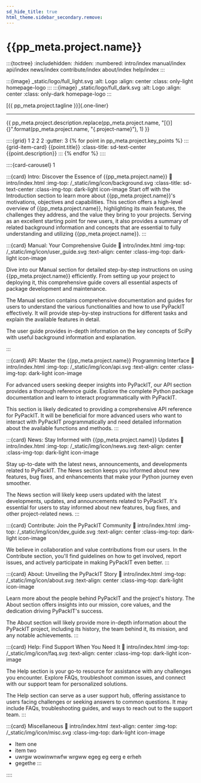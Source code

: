 ```yaml
---
sd_hide_title: true
html_theme.sidebar_secondary.remove:
---
```

# {{pp_meta.project.name}}
:::{toctree}
:includehidden:
:hidden:
:numbered:
intro/index
manual/index
api/index
news/index
contribute/index
about/index
help/index
:::

:::{image} _static/logo/full_light.svg
:alt: Logo
:align: center
:class: only-light homepage-logo
:::
:::{image} _static/logo/full_dark.svg
:alt: Logo
:align: center
:class: only-dark homepage-logo
:::

[{{ pp_meta.project.tagline }}]{.one-liner}

---


{{ pp_meta.project.description.replace(pp_meta.project.name, 
"[{}]{}".format(pp_meta.project.name, "{.project-name}"), 1) }}


::::{grid} 1 2 2 2
:gutter: 3
{% for point in pp_meta.project.key_points %}
:::{grid-item-card} {{point.title}}
:class-title: sd-text-center
{{point.description}}
:::
{% endfor %}
::::


::::{card-carousel} 1

:::{card} Intro: Discover the Essence of {{pp_meta.project.name}}
:link: intro/index.html
:img-top: /_static/img/icon/background.svg
:class-title: sd-text-center
:class-img-top: dark-light icon-image
Start off with the Introduction section to learn more about 
{{pp_meta.project.name}}'s motivations, objectives and capabilities. 
This section offers a high-level overview of {{pp_meta.project.name}}, highlighting its main features, 
the challenges they address, and the value they bring to your projects. 
Serving as an excellent starting point for new users, 
it also provides a summary of related background information and concepts 
that are essential to fully understanding and utilizing {{pp_meta.project.name}}.
:::


:::{card} Manual: Your Comprehensive Guide
:link: intro/index.html
:img-top: /_static/img/icon/user_guide.svg
:text-align: center
:class-img-top: dark-light icon-image

Dive into our Manual section for detailed step-by-step instructions on using {{pp_meta.project.name}} efficiently. 
From setting up your project to deploying it, this comprehensive guide covers all essential aspects 
of package development and maintenance.

The Manual section contains comprehensive documentation and guides for users to understand 
the various functionalities and how to use PyPackIT effectively. It will provide step-by-step instructions 
for different tasks and explain the available features in detail.

The user guide provides in-depth information on the
key concepts of SciPy with useful background information and explanation.

:::


:::{card} API: Master the {{pp_meta.project.name}} Programming Interface
:link: intro/index.html
:img-top: /_static/img/icon/api.svg
:text-align: center
:class-img-top: dark-light icon-image

For advanced users seeking deeper insights into PyPackIT, 
our API section provides a thorough reference guide. 
Explore the complete Python package documentation and learn to interact programmatically with PyPackIT.

This section is likely dedicated to providing a comprehensive API reference for PyPackIT. 
It will be beneficial for more advanced users who want to interact with PyPackIT programmatically 
and need detailed information about the available functions and methods.
:::


:::{card} News: Stay Informed with {{pp_meta.project.name}} Updates
:link: intro/index.html
:img-top: /_static/img/icon/news.svg
:text-align: center
:class-img-top: dark-light icon-image

Stay up-to-date with the latest news, announcements, and developments related to PyPackIT. 
The News section keeps you informed about new features, bug fixes, and enhancements that make your 
Python journey even smoother.

The News section will likely keep users updated with the latest developments, updates, 
and announcements related to PyPackIT. It's essential for users to stay informed about new features, 
bug fixes, and other project-related news.
:::


:::{card} Contribute: Join the PyPackIT Community
:link: intro/index.html
:img-top: /_static/img/icon/dev_guide.svg
:text-align: center
:class-img-top: dark-light icon-image

We believe in collaboration and value contributions from our users. 
In the Contribute section, you'll find guidelines on how to get involved, 
report issues, and actively participate in making PyPackIT even better.
:::


:::{card} About: Unveiling the PyPackIT Story
:link: intro/index.html
:img-top: /_static/img/icon/about.svg
:text-align: center
:class-img-top: dark-light icon-image

Learn more about the people behind PyPackIT and the project's history. 
The About section offers insights into our mission, core values, and the dedication driving PyPackIT's success.

The About section will likely provide more in-depth information about the PyPackIT project, 
including its history, the team behind it, its mission, and any notable achievements.
:::


:::{card} Help: Find Support When You Need It
:link: intro/index.html
:img-top: /_static/img/icon/faq.svg
:text-align: center
:class-img-top: dark-light icon-image

The Help section is your go-to resource for assistance with any challenges you encounter. 
Explore FAQs, troubleshoot common issues, and connect with our support team for personalized solutions.

The Help section can serve as a user support hub, offering assistance to users facing challenges or 
seeking answers to common questions. It may include FAQs, troubleshooting guides, and ways to reach out 
to the support team.
:::

:::{card} Miscellaneous
:link: intro/index.html
:text-align: center
:img-top: /_static/img/icon/misc.svg
:class-img-top: dark-light icon-image

* Item one
* item two
* uwrgw wowinwnwfw wrgww egeg eg eerg e erheh
* gegethe
:::

::::
